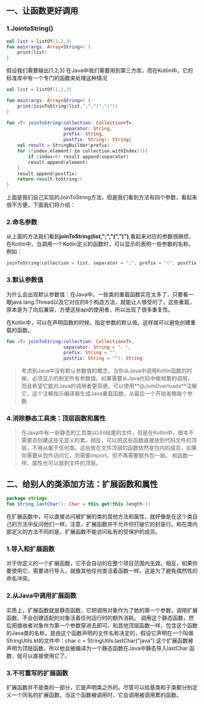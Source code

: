 ## 一、让函数更好调用

### 1.JointoString()
```kotlin
val list = listOf(1,2,3)
fun main(args: Array<String>) {
    print(list)
}
```
假设我们需要输出[1;2;3] 在Java中我们需要用到第三方库，而在Kotlin中。它的标准库中有一个专门的函数来处理这种情况

```kotlin
val list = listOf(1,2,3)

fun main(args: Array<String>) {
    print(joinToString(list,";","(",")"))
}

fun <T> joinToString(collection: Collection<T>,
                     separator: String,
                     prefix: String,
                     postfix: String): String{
    val result = StringBuilder(prefix)
    for ((index,element) in collection.withIndex()){
        if (index>0) result.append(separator)
        result.append(element)
    }
    result.append(postfix)
    return result.toString()
}
```
上面是我们自己实现的JoinToString方法，但是我们看到方法有四个参数，看起来很不方便，下面我们将介绍：

### 2.命名参数

从上面的方法我们看到**joinToString(list,";","(",")")**,看起来对应的参数很麻烦，在Kotlin中，当调用一个Kotlin定义的函数时，可以显示的表明一些参数的名称。例如：

```kotlin
joinToString(collection = list, separator = ";", prefix = "(", postfix = ")")
```
### 3.默认参数值
为什么会出现默认参数值：在Java中，一些类的重载函数实在太多了，只要看一眼java.lang.Thread以及它对应的8个构造方法，就能让人够受的了，这些重载，原本是为了向后兼容，方便这些api的使用者，所以出现了很多重复性。

在Kotlin中，可以在声明函数的时候，指定参数的默认值，这样就可以避免创建重载的函数。

```kotlin
fun <T> joinToString(collection: Collection<T>,
                     separator: String = "，",
                     prefix: String = "",
                     postfix: String = ""): String
```

> 考虑到Java中没有默认参数值的概念，当你从Java中调用Kotlin函数的时候，必须显示的制定所有参数值。如果需要从Java代码中做频繁的调用，而且希望它能对Java的调用者更简便，可以使用**@JvmOverloads**注解它，这个注解指示编译器生成Java重载函数，从最后一个开始省略每个参数

### 4.消除静态工具类：顶层函数和属性

> 在Java中有一些静态的工具类以Util结尾的文件，但是在Kotlin中，根本不需要去创建这些无意义的累。相反，可以把这些函数直接放到代码文件的顶层，不用从属于任何类。这些放在文件顶层的函数依然是包内的成员，如果你需要从包外访问它，则需要import，但不再需要额外包一层。
> 和函数一样，属性也可以放到文件的顶层。

## 二、给别人的类添加方法：扩展函数和属性

```kotlin
package strings
fun String.lastChar(): Char = this.get(this.length-1)
```

在扩展函数中，可以直接访问被扩展的类的其他方法和属性，就好像是在这个类自己的方法中反问他们一样。注意，扩展函数并不允许你打破它的封装行。和在类内部定义的方法不同的是，扩展函数不能访问私有的受保护的成员。

### 1.导入和扩展函数

对于你定义的一个扩展函数，它不会自动的在整个项目范围内生效。相反，如果你要使用它，需要进行导入，就像其他任何类活着函数一样。这是为了避免偶然性的命名冲突。

### 2.从Java中调用扩展函数

实质上，扩展函数就是静态函数，它把调用对象作为了她的第一个参数，调用扩展函数，不会创建适配的对象活着任何运行时的额外消耗。
调用这个静态函数，然后把接收者对象作为第一个参数穿进去即可。和其他顶层函数一样，包含这个函数的Java类的名称，是由这个函数声明的文件名称决定的，假设它声明在一个叫做StringUtils.kt的文件中：char c = StringUtils.lastChar("java")
这个扩展函数被声明为顶层函数，所以他会被编译为一个静态函数在Java中静态导入lastChar 函数，就可以直接使用它了。

### 3.不可重写的扩展函数

扩展函数并不是类的一部分，它是声明类之外的。尽管可以给基类和子类都分别定义一个同名的扩展函数，当这个函数被调用时，它会调用被调用累的函数。
